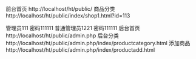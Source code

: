 前台首页    http://localhost/ht/public/
商品分类 http://localhost/ht/public/index/shop1.html?id=113

管理员111 密码111111
普通管理员1221 密码111111
后台首页 http://localhost/ht/public/admin.php
后台分类   http://localhost/ht/public/admin.php/index/productcategory.html
添加商品http://localhost/ht/public/admin.php/index/productadd.html
